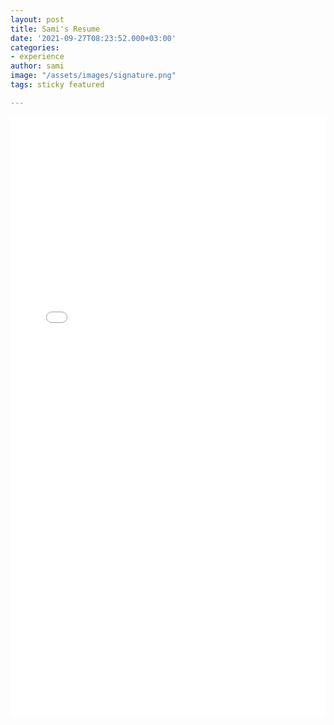```yaml
---
layout: post
title: Sami's Resume
date: '2021-09-27T08:23:52.000+03:00'
categories:
- experience
author: sami
image: "/assets/images/signature.png"
tags: sticky featured

---
```

<embed src="/assets/files/resume.pdf" type="application/pdf" style="width: 100%; height: 100vw"/>